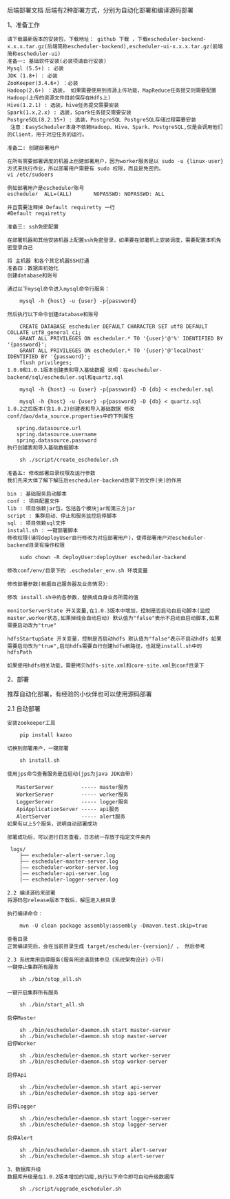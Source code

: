 后端部署文档
后端有2种部署方式，分别为自动化部署和编译源码部署

1、准备工作

    请下载最新版本的安装包，下载地址： github 下载 ，下载escheduler-backend-x.x.x.tar.gz(后端简称escheduler-backend),escheduler-ui-x.x.x.tar.gz(前端简称escheduler-ui)
    准备一: 基础软件安装(必装项请自行安装)
    Mysql (5.5+) : 必装
    JDK (1.8+) : 必装
    ZooKeeper(3.4.6+) ：必装
    Hadoop(2.6+) ：选装， 如果需要使用到资源上传功能，MapReduce任务提交则需要配置Hadoop(上传的资源文件目前保存在Hdfs上)
    Hive(1.2.1) : 选装，hive任务提交需要安装
    Spark(1.x,2.x) : 选装，Spark任务提交需要安装
    PostgreSQL(8.2.15+) : 选装，PostgreSQL PostgreSQL存储过程需要安装
     注意：EasyScheduler本身不依赖Hadoop、Hive、Spark、PostgreSQL,仅是会调用他们的Client，用于对应任务的运行。
     
    准备二: 创建部署用户
    
    在所有需要部署调度的机器上创建部署用户，因为worker服务是以 sudo -u {linux-user} 方式来执行作业，所以部署用户需要有 sudo 权限，而且是免密的。
    vi /etc/sudoers
    
    例如部署用户是escheduler账号
    escheduler  ALL=(ALL)       NOPASSWD: NOPASSWD: ALL
    
    并且需要注释掉 Default requiretty 一行
    #Default requiretty
    
    准备三: ssh免密配置
    
    在部署机器和其他安装机器上配置ssh免密登录，如果要在部署机上安装调度，需要配置本机免密登录自己
    
    将 主机器 和各个其它机器SSH打通
    准备四：数据库初始化
    创建database和账号
    
    通过以下mysql命令进入mysql命令行服务：
    
        mysql -h {host} -u {user} -p{password}
    
    然后执行以下命令创建database和账号
    
        CREATE DATABASE escheduler DEFAULT CHARACTER SET utf8 DEFAULT COLLATE utf8_general_ci;
        GRANT ALL PRIVILEGES ON escheduler.* TO '{user}'@'%' IDENTIFIED BY '{password}';
        GRANT ALL PRIVILEGES ON escheduler.* TO '{user}'@'localhost' IDENTIFIED BY '{password}';
        flush privileges;
    1.0.0和1.0.1版本创建表和导入基础数据 说明：在escheduler-backend/sql/escheduler.sql和quartz.sql
    
        mysql -h {host} -u {user} -p{password} -D {db} < escheduler.sql
    
        mysql -h {host} -u {user} -p{password} -D {db} < quartz.sql
    1.0.2之后版本(含1.0.2)创建表和导入基础数据 修改conf/dao/data_source.properties中的下列属性
    
       spring.datasource.url
       spring.datasource.username
       spring.datasource.password
    执行创建表和导入基础数据脚本
    
        sh ./script/create_escheduler.sh
      
    准备五: 修改部署目录权限及运行参数
    我们先来大体了解下解压后escheduler-backend目录下的文件(夹)的作用
    
    bin : 基础服务启动脚本
    conf : 项目配置文件
    lib : 项目依赖jar包，包括各个模块jar和第三方jar
    script : 集群启动、停止和服务监控启停脚本
    sql : 项目依赖sql文件
    install.sh : 一键部署脚本
    修改权限(请将deployUser自行修改为对应部署用户)，使得部署用户对escheduler-backend目录有操作权限
    
        sudo chown -R deployUser:deployUser escheduler-backend
    
    修改conf/env/目录下的 .escheduler_env.sh 环境变量
    
    修改部署参数(根据自己服务器及业务情况):
    
    修改 install.sh中的各参数，替换成自身业务所需的值
    
    monitorServerState 开关变量,在1.0.3版本中增加，控制是否启动自启动脚本(监控master,worker状态,如果掉线会自动启动) 默认值为"false"表示不启动自启动脚本,如果需要启动改为"true"
    
    hdfsStartupSate 开关变量，控制是否启动hdfs 默认值为"false"表示不启动hdfs 如果需要启动改为"true",启动hdfs需要自行创建hdfs根路径，也就是install.sh中的 hdfsPath
    
    如果使用hdfs相关功能，需要拷贝hdfs-site.xml和core-site.xml到conf目录下

2、部署

推荐自动化部署，有经验的小伙伴也可以使用源码部署

2.1 自动部署

    安装zookeeper工具
    
        pip install kazoo
    
    切换到部署用户，一键部署
    
        sh install.sh
    
    使用jps命令查看服务是否启动(jps为java JDK自带)
    
       MasterServer         ----- master服务
       WorkerServer         ----- worker服务
       LoggerServer         ----- logger服务
       ApiApplicationServer ----- api服务
       AlertServer          ----- alert服务
    如果有以上5个服务，说明自动部署成功
    
    部署成功后，可以进行日志查看，日志统一存放于指定文件夹内
    
     logs/
        ├── escheduler-alert-server.log
        ├── escheduler-master-server.log
        |—— escheduler-worker-server.log
        |—— escheduler-api-server.log
        |—— escheduler-logger-server.log
        
    2.2 编译源码来部署
    将源码包release版本下载后，解压进入根目录
    
    执行编译命令：
    
        mvn -U clean package assembly:assembly -Dmaven.test.skip=true
        
    查看目录
    正常编译完后，会在当前目录生成 target/escheduler-{version}/ ， 然后参考
    
    2.3 系统常用启停服务(服务用途请具体参见《系统架构设计》小节)
    一键停止集群所有服务
    
        sh ./bin/stop_all.sh
    
    一键开启集群所有服务
    
        sh ./bin/start_all.sh
    
    启停Master
    
        sh ./bin/escheduler-daemon.sh start master-server
        sh ./bin/escheduler-daemon.sh stop master-server
    启停Worker
    
        sh ./bin/escheduler-daemon.sh start worker-server
        sh ./bin/escheduler-daemon.sh stop worker-server
        
    启停Api
    
        sh ./bin/escheduler-daemon.sh start api-server
        sh ./bin/escheduler-daemon.sh stop api-server
        
    启停Logger
    
        sh ./bin/escheduler-daemon.sh start logger-server
        sh ./bin/escheduler-daemon.sh stop logger-server
        
    启停Alert
    
        sh ./bin/escheduler-daemon.sh start alert-server
        sh ./bin/escheduler-daemon.sh stop alert-server
        
    3、数据库升级
    数据库升级是在1.0.2版本增加的功能,执行以下命令即可自动升级数据库
    
        sh ./script/upgrade_escheduler.sh
